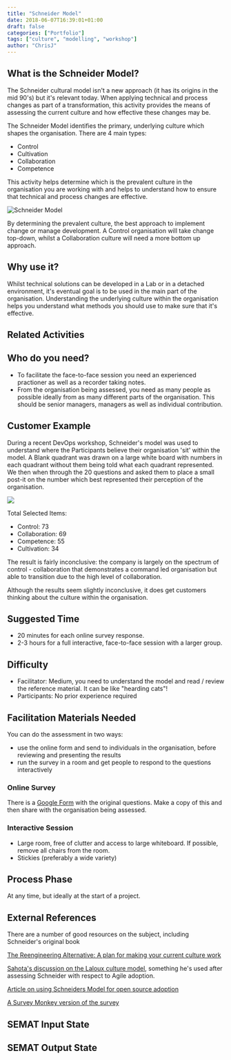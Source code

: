 ```yaml
---
title: "Schneider Model"
date: 2018-06-07T16:39:01+01:00
draft: false
categories: ["Portfolio"]
tags: ["culture", "modelling", "workshop"]
author: "ChrisJ"
---
```


## What is the Schneider Model?

The Schneider cultural model isn't a new approach (it has its origins in the mid 90's) but it's relevant today. When applying technical and process changes as part of a transformation, this activity provides the means of assessing the current culture and how effective these changes may be.

The Schneider Model identifies the primary, underlying culture which shapes the organisation. There are 4 main types:
- Control
- Cultivation
- Collaboration
- Competence

This activity helps determine which is the prevalent culture in the organisation you are working with and helps to understand how to ensure that technical and process changes are effective.

![Schneider Model](http://agilitrix.com/wp-content/uploads/2011/03/Schneider-Culture-Model.jpg)

By determining the prevalent culture, the best approach to implement change or manage development. A Control organisation will take change top-down, whilst a Collaboration culture will need a more bottom up approach.


## Why use  it?

Whilst technical solutions can be developed in a Lab or in a detached environment, it's eventual goal is to be used in the main part of the organisation. Understanding the underlying culture within the organisation helps you understand what methods you should use to make sure that it's effective.

## Related Activities



## Who do you need?

- To facilitate the face-to-face session you need an experienced practioner as well as a recorder taking notes.
- From the organisation being assessed, you need as many people as possible ideally from as many different parts of the organisation. This should be senior managers, managers as well as individual contribution.

## Customer Example
During a recent DevOps workshop, Schneider's model was used to understand where the Participants believe their organisation 'sit' within the model.  A Blank quadrant was drawn on a large white board with numbers in each quadrant without them being told what each quadrant represented.  We then when through the 20 questions and asked them to place a small post-it on the number which best represented their perception of the organisation.

![](/images/schniederAbuDhabi.jpg)

Total Selected Items:
* Control: 73
* Collaboration: 69
* Competence: 55
* Cultivation:  34


The result is fairly inconclusive: the company is largely on the spectrum of control - collaboration that demonstrates a command led organisation but able to transition due to the high level of collaboration.  

Although the results seem slightly inconclusive, it does get customers thinking about the culture within the organisation.  


## Suggested Time

- 20 minutes for each online survey response.
- 2-3 hours for a full interactive, face-to-face session with a larger group.


## Difficulty
- Facilitator: Medium, you need to understand the model and read / review the reference material.  It can be like "hearding cats"!
- Participants: No prior experience required

## Facilitation Materials Needed

You can do the assessment in two ways:
- use the online form and send to individuals in the organisation, before reviewing and presenting the results
- run the survey in a room and get people to respond to the questions interactively

### Online Survey
There is a [Google Form](https://docs.google.com/forms/d/1TsmMdRqpfHjXFsZCOiSxC3S2SFl1Ko5WXnAIfH4a_uU/edit) with the original questions. Make a copy of this and then share with the organisation being assessed.

### Interactive Session
- Large room, free of clutter and access to large whiteboard.  If possible, remove all chairs from the room.  
- Stickies (preferably a wide variety)

## Process Phase
At any time, but ideally at the start of a project.

## External References

There are a number of good resources on the subject, including Schneider's original book

[The Reengineering Alternative: A plan for making your current culture work](http://www.amazon.ca/Reengineering-Alternative-William-Schneider/dp/0071359818)

[Sahota's discussion on the Laloux culture model](http://agilitrix.com/2015/01/laloux-culture-model/), something he's used after assessing Schneider with respect to Agile adoption.

[Article on using Schneiders Model for open source adoption](http://www.opensourcearchitects.org/index.php/2018/04/17/understanding-the-organisational-culture-can-it-handle-open-source/)

[A Survey Monkey version of the survey](https://www.surveymonkey.com/r/VVNT5FB)


## SEMAT Input State

## SEMAT Output State
